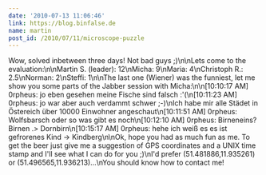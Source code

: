 ```yaml
---
date: '2010-07-13 11:06:46'
link: https://blog.binfalse.de
name: martin
post_id: /2010/07/11/microscope-puzzle
---
```


Wow, solved inbetween three days! Not bad guys ;)\n\nLets come to the evaluation:\n\nMartin S. (leader): 12\nMicha: 9\nMaria: 4\nChristoph R.: 2.5\nNorman: 2\nSteffi: 1\n\nThe last one (Wiener) was the funniest, let me show you some parts of the Jabber session with Micha:\n\n[10:10:17 AM] 0rpheus: jo eben gesehen meine Fische sind falsch :'(\n[10:11:23 AM] 0rpheus: jo war aber auch verdammt schwer ;-)\nIch habe mir alle Städet in Östereich über 10000 Einwohner angeschaut\n[10:11:51 AM] 0rpheus: Wolfsbarsch oder so was gibt es noch\n[10:12:10 AM] 0rpheus: Birneneins? Birnen .> Dornbirn\n[10:15:17 AM] 0rpheus: hehe ich weiß es es ist gefrorenes Kind -> Kindberg\n\nOk, hope you had as much fun as me. To get the beer just give me a suggestion of GPS coordinates and a UNIX time stamp and I'll see what I can do for you ;)\nI'd prefer (51.481886,11.935261) or (51.496565,11.936213)...\nYou should know how to contact me!

